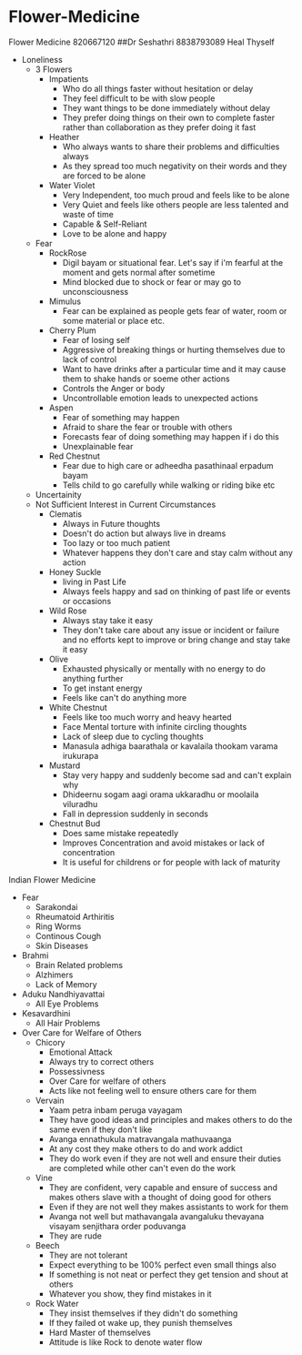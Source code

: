 # Flower-Medicine

Flower Medicine
820667120
##Dr Seshathri
8838793089
Heal Thyself
- Loneliness
	- 3 Flowers
		- Impatients
			- Who do all things faster without hesitation or delay
			- They feel difficult to be with slow people
			- They want things to be done immediately without delay
			- They prefer doing things on their own to complete faster rather than collaboration as they prefer doing it fast
		- Heather
			- Who always wants to share their problems and difficulties always
			- As they spread too much negativity on their words and they are forced to be alone
		- Water Violet
			- Very Independent, too much proud and feels like to be alone
			- Very Quiet and feels like others people are less talented and waste of time
			- Capable & Self-Reliant
			- Love to be alone and happy
	- Fear
		- RockRose
			- Digil bayam or situational fear. Let's say if i'm fearful at the moment and gets normal after sometime
			- Mind blocked due to shock or fear or may go to unconsciousness
		- Mimulus
			- Fear can be explained as people gets fear of water, room or some material or place etc.
		- Cherry Plum
			- Fear of losing self
			- Aggressive of breaking things or hurting themselves due to lack of control
			- Want to have drinks after a particular time and it may cause them to shake hands or soeme other actions
			- Controls the Anger or body
			- Uncontrollable emotion leads to unexpected actions
		- Aspen
			- Fear of something may happen
			- Afraid to share the fear or trouble with others
			- Forecasts fear of doing something may happen if i do this
			- Unexplainable fear
		- Red Chestnut
			- Fear due to high care or adheedha pasathinaal erpadum bayam
			- Tells child to go carefully while walking or riding bike etc
	- Uncertainity
	- Not Sufficient Interest in Current Circumstances
		- Clematis
			- Always in Future thoughts
			- Doesn't do action but always live in dreams
			- Too lazy or too much patient
			- Whatever happens they don't care and stay calm without any action
		- Honey Suckle
			- living in Past Life
			- Always feels happy and sad on thinking of past life or events or occasions
		- Wild Rose
			- Always stay take it easy
			- They don't take care about any issue or incident or failure and no efforts kept to improve or bring change and stay take it easy
		- Olive
			- Exhausted physically or mentally with no energy to do anything further
			- To get instant energy
			- Feels like can't do anything more
		- White Chestnut
			- Feels like too much worry and heavy hearted
			- Face Mental torture with infinite circling thoughts
			- Lack of sleep due to cycling thoughts
			- Manasula adhiga baarathala or kavalaila thookam varama irukurapa
		- Mustard
			- Stay very happy and suddenly become sad and can't explain why
			- Dhideernu sogam aagi orama ukkaradhu or moolaila viluradhu
			- Fall in depression suddenly in seconds
		- Chestnut Bud
			- Does same mistake repeatedly
			- Improves Concentration and avoid mistakes or lack of concentration
			- It is useful for childrens or for people with lack of maturity

Indian Flower Medicine
- Fear
	- Sarakondai
	- Rheumatoid Arthiritis
	- Ring Worms
	- Continous Cough
	- Skin Diseases
- Brahmi
	- Brain Related problems
	- Alzhimers
	- Lack of Memory
- Aduku Nandhiyavattai
	- All Eye Problems
- Kesavardhini
	- All Hair Problems
- Over Care for Welfare of Others
	- Chicory
		- Emotional Attack
		- Always try to correct others
		- Possessivness
		- Over Care for welfare of others
		- Acts like not feeling well to ensure others care for them
	- Vervain
		- Yaam petra inbam peruga vayagam
		- They have good ideas and principles and makes others to do the same even if they don't like
		- Avanga ennathukula matravangala mathuvaanga
		- At any cost they make others to do and work addict
		- They do work even if they are not well and ensure their duties are completed while other can't even do the work
	- Vine
		- They are confident, very capable and ensure of success and makes others slave with a thought of doing good for others
		- Even if they are not well they makes assistants to work for them
		- Avanga not well but mathavangala avangaluku thevayana visayam senjithara order poduvanga
		- They are rude
	- Beech
		- They are not tolerant
		- Expect everything to be 100% perfect even small things also
		- If something is not neat or perfect they get tension and shout at others
		- Whatever you show, they find mistakes in it
	- Rock Water
		- They insist themselves if they didn't do something
		- If they failed ot wake up, they punish themselves
		- Hard Master of themselves
		- Attitude is like Rock to denote water flow
